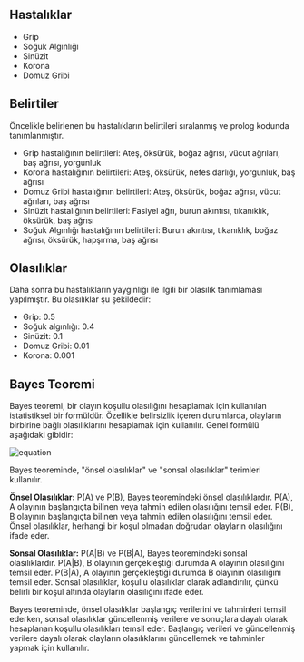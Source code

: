 ## Hastalıklar 
- Grip
- Soğuk Algınlığı
- Sinüzit
- Korona
- Domuz Gribi
## Belirtiler
Öncelikle belirlenen bu hastalıkların belirtileri sıralanmış ve prolog kodunda tanımlanmıştır.
- Grip hastalığının belirtileri: Ateş, öksürük, boğaz ağrısı, vücut ağrıları, baş ağrısı, yorgunluk
- Korona hastalığının belirtileri: Ateş, öksürük, nefes darlığı, yorgunluk, baş ağrısı
- Domuz Gribi hastalığının belirtileri: Ateş, öksürük, boğaz ağrısı, vücut ağrıları, baş ağrısı
- Sinüzit hastalığının belirtileri: Fasiyel ağrı, burun akıntısı, tıkanıklık, öksürük, baş ağrısı
- Soğuk Algınlığı hastalığının belirtileri: Burun akıntısı, tıkanıklık, boğaz ağrısı, öksürük, hapşırma, baş ağrısı
## Olasılıklar
Daha sonra bu hastalıkların yaygınlığı ile ilgili bir olasılık tanımlaması yapılmıştır. Bu olasılıklar şu şekildedir:
- Grip: 0.5
- Soğuk algınlığı: 0.4
- Sinüzit: 0.1
- Domuz Gribi: 0.01
- Korona: 0.001


## Bayes Teoremi

Bayes teoremi, bir olayın koşullu olasılığını hesaplamak için kullanılan istatistiksel bir formüldür. Özellikle belirsizlik içeren durumlarda, olayların birbirine bağlı olasılıklarını hesaplamak için kullanılır. Genel formülü aşağıdaki gibidir:

![equation](https://latex.codecogs.com/png.image?\dpi{110}P(A|B)&space;=&space;\frac{P(B|A)\times&space;P(A)}{P(B)})


Bayes teoreminde, "önsel olasılıklar" ve "sonsal olasılıklar" terimleri kullanılır.

**Önsel Olasılıklar:** P(A) ve P(B), Bayes teoremindeki önsel olasılıklardır. P(A), A olayının başlangıçta bilinen veya tahmin edilen olasılığını temsil eder. P(B), B olayının başlangıçta bilinen veya tahmin edilen olasılığını temsil eder. Önsel olasılıklar, herhangi bir koşul olmadan doğrudan olayların olasılığını ifade eder.

**Sonsal Olasılıklar:** P(A|B) ve P(B|A), Bayes teoremindeki sonsal olasılıklardır. P(A|B), B olayının gerçekleştiği durumda A olayının olasılığını temsil eder. P(B|A), A olayının gerçekleştiği durumda B olayının olasılığını temsil eder. Sonsal olasılıklar, koşullu olasılıklar olarak adlandırılır, çünkü belirli bir koşul altında olayların olasılığını ifade eder.

Bayes teoreminde, önsel olasılıklar başlangıç verilerini ve tahminleri temsil ederken, sonsal olasılıklar güncellenmiş verilere ve sonuçlara dayalı olarak hesaplanan koşullu olasılıkları temsil eder. Başlangıç verileri ve güncellenmiş verilere dayalı olarak olayların olasılıklarını güncellemek ve tahminler yapmak için kullanılır.






